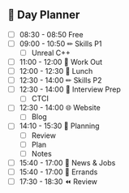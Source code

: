 ## 📆 Day Planner
- [ ] 08:30 - 08:50 Free
- [ ] 09:00 - 10:50 ✏ Skills P1
    - [ ] Unreal C++
- [ ] 11:00 - 12:00 💪 Work Out
- [ ] 12:00 - 12:30 🍗 Lunch
- [ ] 12:30 - 14:00  ✏ Skills P2
- [ ] 12:30 - 14:00 💬 Interview Prep
    - [ ] CTCI
- [ ] 12:30 - 14:00 🌐 Website
    - [ ] Blog
- [ ] 14:10 - 15:30 🔮 Planning
    - [ ] Review
    - [ ] Plan
    - [ ] Notes
- [ ] 15:40 - 17:00 📰 News & Jobs
- [ ] 15:40 - 17:00 🚗 Errands
- [ ] 17:30 - 18:30 ⏪ Review